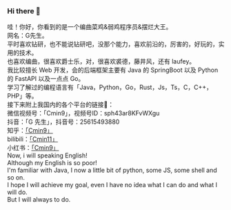 ### Hi there 👋

<!--
**BuguBuguNooo/BuguBuguNooo** is a ✨ _special_ ✨ repository because its `README.md` (this file) appears on your GitHub profile.

Here are some ideas to get you started:

- 🔭 I’m currently working on ...
- 🌱 I’m currently learning ...
- 👯 I’m looking to collaborate on ...
- 🤔 I’m looking for help with ...
- 💬 Ask me about ...
- 📫 How to reach me: ...
- 😄 Pronouns: ...
- ⚡ Fun fact: ...
-->
哇！你好，你看到的是一个编曲菜鸡&弱鸡程序员&摆烂大王。
<br/>
网名：G先生。
<br/>
平时喜欢钻研，也不能说钻研吧，没那个能力，喜欢前沿的，厉害的，好玩的，实用的技术。
<br/>
也喜欢编曲，很喜欢爵士乐，对，很喜欢裘德，藤井风，还有 laufey。
<br/>
我比较擅长 Web 开发，会的后端框架主要有 Java 的 SpringBoot 以及 Python 的 FastAPI 以及一点点 Go。
<br/>
学习了解过的编程语言有「Java，Python，Go，Rust，Js，Ts，C，C++，PHP」等。
<br/>
接下来附上我国内的各个平台的链接🔗：
<br/>
微信视频号：「Cmin9」，视频号ID：sph43ar8KFvWXgu
<br/>
抖音：「G 先生」，抖音号：25615493880
<br/>
知乎：[「Cmin9」](https://www.zhihu.com/people/4d237c5d2cbd230bfa1e3e3e717829c1)
<br/>
bilibili：[「Cmin11」](https://b23.tv/HLEtdqd)
<br/>
小红书：[「Cmin9」](https://www.xiaohongshu.com/user/profile/67aaaa05000000000e01e33f?xsec_token=YBuR-Vyo3QJDImBrC9kCB3QluOx6QdQ1fr2OqLbTskCEc=&xsec_source=app_share&xhsshare=CopyLink&appuid=67aaaa05000000000e01e33f&apptime=1742470907&share_id=fb8ea6d90b304fe397642d4e99643add)
<br/>
Now, i will speaking English!
<br/>
Although my English is so poor!
<br/>
I'm familiar with Java, I now a little bit of python, some JS, some shell and so on.
<br/>
I hope I will achieve my goal, even I have no idea what I can do and what I will do.
<br/>
But I will always to do.
